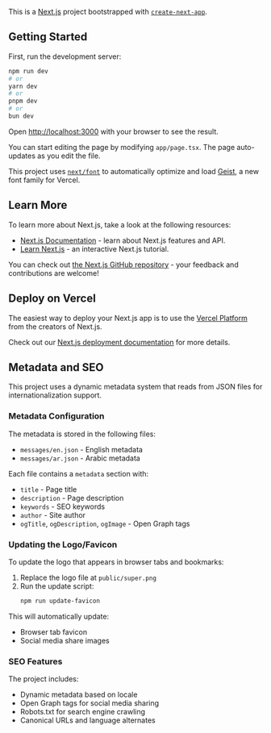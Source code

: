 This is a [Next.js](https://nextjs.org) project bootstrapped with [`create-next-app`](https://nextjs.org/docs/app/api-reference/cli/create-next-app).

## Getting Started

First, run the development server:

```bash
npm run dev
# or
yarn dev
# or
pnpm dev
# or
bun dev
```

Open [http://localhost:3000](http://localhost:3000) with your browser to see the result.

You can start editing the page by modifying `app/page.tsx`. The page auto-updates as you edit the file.

This project uses [`next/font`](https://nextjs.org/docs/app/building-your-application/optimizing/fonts) to automatically optimize and load [Geist](https://vercel.com/font), a new font family for Vercel.

## Learn More

To learn more about Next.js, take a look at the following resources:

- [Next.js Documentation](https://nextjs.org/docs) - learn about Next.js features and API.
- [Learn Next.js](https://nextjs.org/learn) - an interactive Next.js tutorial.

You can check out [the Next.js GitHub repository](https://github.com/vercel/next.js) - your feedback and contributions are welcome!

## Deploy on Vercel

The easiest way to deploy your Next.js app is to use the [Vercel Platform](https://vercel.com/new?utm_medium=default-template&filter=next.js&utm_source=create-next-app&utm_campaign=create-next-app-readme) from the creators of Next.js.

Check out our [Next.js deployment documentation](https://nextjs.org/docs/app/building-your-application/deploying) for more details.

## Metadata and SEO

This project uses a dynamic metadata system that reads from JSON files for internationalization support.

### Metadata Configuration

The metadata is stored in the following files:

- `messages/en.json` - English metadata
- `messages/ar.json` - Arabic metadata

Each file contains a `metadata` section with:

- `title` - Page title
- `description` - Page description
- `keywords` - SEO keywords
- `author` - Site author
- `ogTitle`, `ogDescription`, `ogImage` - Open Graph tags

### Updating the Logo/Favicon

To update the logo that appears in browser tabs and bookmarks:

1. Replace the logo file at `public/super.png`
2. Run the update script:
   ```bash
   npm run update-favicon
   ```

This will automatically update:

- Browser tab favicon
- Social media share images

### SEO Features

The project includes:

- Dynamic metadata based on locale
- Open Graph tags for social media sharing
- Robots.txt for search engine crawling
- Canonical URLs and language alternates
